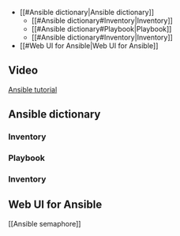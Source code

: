 - [[#Ansible dictionary|Ansible dictionary]]
	- [[#Ansible dictionary#Inventory|Inventory]]
	- [[#Ansible dictionary#Playbook|Playbook]]
	- [[#Ansible dictionary#Inventory|Inventory]]
- [[#Web UI for Ansible|Web UI for Ansible]]

## Video
[Ansible tutorial](https://www.youtube.com/watch?v=w9eCU4bGgjQ&t=497s)

## Ansible dictionary
### Inventory
### Playbook
### Inventory




## Web UI for Ansible
[[Ansible semaphore]]
